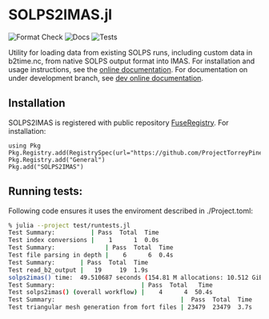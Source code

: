 # SOLPS2IMAS.jl

![Format Check](https://github.com/ProjectTorreyPines/SOLPS2IMAS.jl/actions/workflows/format_check.yml/badge.svg)
![Docs](https://github.com/ProjectTorreyPines/SOLPS2IMAS.jl/actions/workflows/make_docs.yml/badge.svg)
![Tests](https://github.com/ProjectTorreyPines/SOLPS2IMAS.jl/actions/workflows/test.yml/badge.svg)

Utility for loading data from existing SOLPS runs, including custom data in b2time.nc,
from native SOLPS output format into IMAS. For installation and usage instructions, see the [online documentation](https://projecttorreypines.github.io/SOLPS2IMAS.jl/stable). For documentation on under development branch, see [dev online documentation](https://projecttorreypines.github.io/SOLPS2IMAS.jl/dev).

## Installation

SOLPS2IMAS is registered with public repository [FuseRegistry](https://github.com/ProjectTorreyPines/FuseRegistry.jl/). For installation:

```
using Pkg
Pkg.Registry.add(RegistrySpec(url="https://github.com/ProjectTorreyPines/FuseRegistry.jl.git"))
Pkg.Registry.add("General")
Pkg.add("SOLPS2IMAS")
```

## Running tests:

Following code ensures it uses the enviroment described in ./Project.toml:

```bash
% julia --project test/runtests.jl
Test Summary:          | Pass  Total  Time
Test index conversions |    1      1  0.0s
Test Summary:              | Pass  Total  Time
Test file parsing in depth |    6      6  0.4s
Test Summary:       | Pass  Total  Time
Test read_b2_output |   19     19  1.9s
solps2imas() time:  49.510687 seconds (154.81 M allocations: 10.512 GiB, 8.27% gc time, 96.47% compilation time)
Test Summary:                        | Pass  Total   Time
Test solps2imas() (overall workflow) |    4      4  50.4s
Test Summary:                                   |  Pass  Total  Time
Test triangular mesh generation from fort files | 23479  23479  3.7s
```
